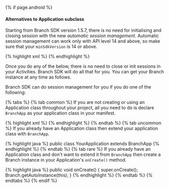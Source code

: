 {% if page.android %}
#### Alternatives to Application subclass

Starting from Branch SDK version 1.5.7, there is no need for initialising and closing session with the new _automatic session management_. Automatic session management can work only with API level 14 and above, so make sure that your `minSdkVersion` is 14 or above.

{% highlight xml %}
<uses-sdk android:minSdkVersion="14"/>
{% endhighlight %}

Once you do any of the below, there is no need to close or init sessions in your Activities. Branch SDK will do all that for you. You can get your Branch instance at any time as follows.

Branch SDK can do session management for you if you do one of the following:

{% tabs %}
{% tab common %}
If you are not creating or using an Application class throughout your project, all you need to do is declare `BranchApp` as your application class in your manifest.

{% highlight xml %}
 <application
    android:name="io.branch.referral.BranchApp">
{% endhighlight %}
{% endtab %}
{% tab uncommon %}
If you already have an Application class then extend your application class with `BranchApp`.

{% highlight java %}
public class YourApplication extends BranchApp
{% endhighlight %}
{% endtab %}
{% tab rare %}
If you already have an Application class and don\'t want to extend it from `BranchApp` then create a Branch instance in your Application\'s `onCreate()` method.

{% highlight java %}
public void onCreate() {
    super.onCreate();
    Branch.getAutoInstance(this);
}
{% endhighlight %}
{% endtab %}
{% endtabs %}
{% endif %}